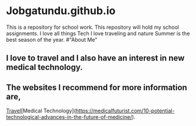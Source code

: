 # Jobgatundu.github.io
This is a repository for school work. This repository will hold my school assignments.
I love all things Tech
I love traveling and nature
Summer is the best season of the year.
#"About Me"
## I love to travel and I also have an interest in new medical technology.
## The websites I recommend for more information are,
[Travel](href="https://www.worldtravelguide.net/")[Medical Technology](https://medicalfuturist.com/10-potential-technological-advances-in-the-future-of-medicine/).
